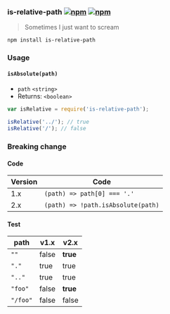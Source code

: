 ### is-relative-path [![npm](http://img.shields.io/npm/v/is-relative-path.svg)](https://npmjs.org/package/is-relative-path) [![npm](http://img.shields.io/npm/dm/is-relative-path.svg)](https://npmjs.org/package/is-relative-path)

> Sometimes I just want to scream

`npm install is-relative-path`

### Usage

#### `isAbsolute(path)`

- `path` `<string>`
- Returns: `<boolean>`

```js
var isRelative = require('is-relative-path');

isRelative('../'); // true
isRelative('/'); // false
```

### Breaking change

#### Code

| Version | Code                               |
| ------- | -----------------------------------|
| 1.x     | `(path) => path[0] === '.'`        |
| 2.x     | `(path) => !path.isAbsolute(path)` |

#### Test

| path      | v1.x     | v2.x     |
| --------- | -------- | -------- |
| `"" `     | false    | **true** |
| `"."`     | true     | true     |
| `".."`    | true     | true     |
| `"foo"`   | false    | **true** |
| `"/foo"`  | false    | false    |

